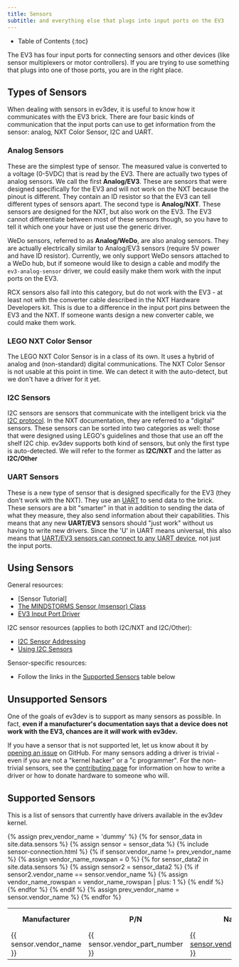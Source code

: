```yaml
---
title: Sensors
subtitle: and everything else that plugs into input ports on the EV3
---
```


* Table of Contents
{:toc}

The EV3 has four input ports for connecting sensors and other devices (like
sensor multiplexers or motor controllers). If you are trying to use something
that plugs into one of those ports, you are in the right place.

## Types of Sensors

When dealing with sensors in ev3dev, it is useful to know how it communicates
with the EV3 brick. There are four basic kinds of communication that the input
ports can use to get information from the sensor: analog, NXT Color Sensor, I2C
and UART.

### Analog Sensors

These are the simplest type of sensor. The measured value is converted to a
voltage (0-5VDC) that is read by the EV3. There are actually two types of
analog sensors. We call the first **Analog/EV3**. These are sensors that were
designed specifically for the EV3 and will not work on the NXT because the
pinout is different. They contain an ID resistor so that the EV3 can tell
different types of sensors apart. The second type is **Analog/NXT**. These
sensors are designed for the NXT, but also work on the EV3. The EV3 cannot
differentiate between most of these sensors though, so you have to tell it
which one your have or just use the generic driver.

WeDo sensors, referred to as **Analog/WeDo**, are also analog sensors. They are
actually electrically similar to Analog/EV3 sensors (require 5V power and have
ID resistor). Currently, we only support WeDo sensors attached to a WeDo hub,
but if someone would like to design a cable and modify the `ev3-analog-sensor`
driver, we could easily make them work with the input ports on the EV3.

RCX sensors also fall into this category, but do not work with the EV3 - at
least not with the converter cable described in the NXT Hardware Developers
kit. This is due to a difference in the input port pins between the EV3 and
the NXT. If someone wants design a new converter cable, we could make them work.

### LEGO NXT Color Sensor

The LEGO NXT Color Sensor is in a class of its own. It uses a hybrid of analog
and (non-standard) digital communications. The NXT Color Sensor is not usable
at this point in time. We can detect it with the auto-detect, but we don't
have a driver for it yet.


### I2C Sensors

I2C sensors are sensors that communicate with the intelligent brick via the
[I2C protocol]. In the NXT documentation, they are referred to a "digital"
sensors. These sensors can be sorted into two categories as well: those that
were designed using LEGO's guidelines and those that use an off the shelf I2C
chip. ev3dev supports both kind of sensors, but only the first type is
auto-detected. We will refer to the former as **I2C/NXT** and the latter as
**I2C/Other**

### UART Sensors

These is a new type of sensor that is designed specifically for the EV3 (they
don't work with the NXT). They use an [UART] to send data to the brick. These
sensors are a bit "smarter" in that in addition to sending the data of what
they measure, they also send information about their capabilities. This means
that any new **UART/EV3** sensors should "just work" without us having to write
new drivers. Since the 'U' in UART means universal, this also means that
[UART/EV3 sensors can connect to any UART device][using-uart-sensors-on-any-linux],
not just the input ports.

## Using Sensors

General resources:

* [Sensor Tutorial]
* [The MINDSTORMS Sensor (msensor) Class][msensor class]
* [EV3 Input Port Driver]

I2C sensor resources (applies to both I2C/NXT and I2C/Other):

* [I2C Sensor Addressing]
* [Using I2C Sensors]

Sensor-specific resources:

* Follow the links in the [Supported Sensors] table below

## Unsupported Sensors

One of the goals of ev3dev is to support as many sensors as possible. In fact,
**even if a manufacturer's documentation says that a device does not work with
the EV3, chances are it _will_ work with ev3dev.**

If you have a sensor that is not supported let, let us know about it by
[opening an issue] on GitHub. For many sensors adding a driver is trivial -
even if you are not a "kernel hacker" or a "c programmer". For the non-trivial
sensors, see the [contributing page] for information on how to write a driver
or how to donate hardware to someone who will.

## Supported Sensors

This is a list of sensors that currently have drivers available in the ev3dev
kernel.

<table>
    <tr>
    <th>Manufacturer</th>
    <th>P/N</th>
    <th>Name</th>
    <th>Connection</th>
    <th>Auto-<br />detected</th>
    <th>Driver (Module)</th>
    </tr>
{% assign prev_vendor_name = 'dummy' %}
{% for sensor_data in site.data.sensors %}
    {% assign sensor = sensor_data %}
    {% include sensor-connection.html %}
    <tr>
    {% if sensor.vendor_name != prev_vendor_name %}
        {% assign vendor_name_rowspan = 0 %}
        {% for sensor_data2 in site.data.sensors %}
            {% assign sensor2 = sensor_data2 %}
            {% if sensor2.vendor_name == sensor.vendor_name %}
                {% assign vendor_name_rowspan = vendor_name_rowspan | plus: 1 %}
            {% endif %}
        {% endfor %}
        <td rowspan="{{ vendor_name_rowspan }}">{{ sensor.vendor_name }}</td>
    {% endif %}
        <td>{{ sensor.vendor_part_number }}</td>
        <td><a href="{{ sensor.url_name }}">{{ sensor.vendor_part_name }}</a></td>
        <td>{{ connection }}</td>
        <td markdown="span">{{ autodetect }}</td>
        <td>
            <span style="white-space:nowrap;">{{ sensor.name }}</span><!--
            {% if connection == 'UART/EV3' %}
                --><span markdown="1">[^ev3-uart-driver]</span><!--
            {% endif %}
            -->
            <span style="white-space:nowrap;">({{ sensor.sensor_type }})</span>
        </td>
    </tr>
    {% assign prev_vendor_name = sensor.vendor_name %}
{% endfor %}
</table>

[^nxt-analog]: The auto-detection algorithm detects this sensor as an Analog/NXT
    type sensor but it cannot determine the exact sensor type. The generic
    analog driver (nxt-analog) will be loaded by default for this sensor. See the
    [NXT Analog Host Driver] for information on how to manually load the
    correct driver.

[^standard-i2c]: The auto-detection algorithm detects this sensor as an I2C
    sensor and the port is automatically put into I2C mode. However, the sensor
    does not follow the LEGO MINDSTORMS convention for I2C sensors, so the
    exact type of sensor cannot be determined. See [Using I2C Sensors]
    for information on how to manually load the correct driver.

[^lm75]: Temperature sensors using the lm75 module can be auto-detected.
    You must run `modprobe lm75` for this to happen. You can also make the
    lm75 module load automatically on boot by adding it to `/etc/modules`.

[^ev3-uart-driver]: This is not the name of a real driver. UART/EV3 sensors do
    not have individual drivers. This is the value returned by the `name`
    attribute in the [msensor class].

[^mi-xg1300l]: The auto-detection algorithm detects this sensor as an I2C
    sensor and the port is automatically put into I2C mode. However, this sensor
    only partially follows the LEGO MINDSTORMS convention for I2C sensors, so the
    driver must be loaded manually. See the sensor's page for more information.

[LEGO 8528]: http://www.bricklink.com/catalogItem.asp?S=8528-1
[I2C protocol]: https://en.wikipedia.org/wiki/I2c
[I2C Sensor Addressing]: i2c-sensor-addressing
[NXT Analog Host Driver]: http://www.ev3dev.org/docs/drivers/nxt-analog-host/
[Using I2C Sensors]: using-i2c-sensors
[UART]: https://en.wikipedia.org/wiki/Uart
[using-uart-sensors-on-any-linux]: http://lechnology.com/2014/09/using-uart-sensors-on-any-linux/
[opening an issue]: https://github.com/ev3dev/ev3dev/issues
[contributing page]: http://www.ev3dev.org/contributing/
[msensor class]: /docs/drivers/msensor-class
[EV3 Input Port Driver]: /docs/drivers/ev3-input-port
[Supported Sensors]: #supported-sensors
